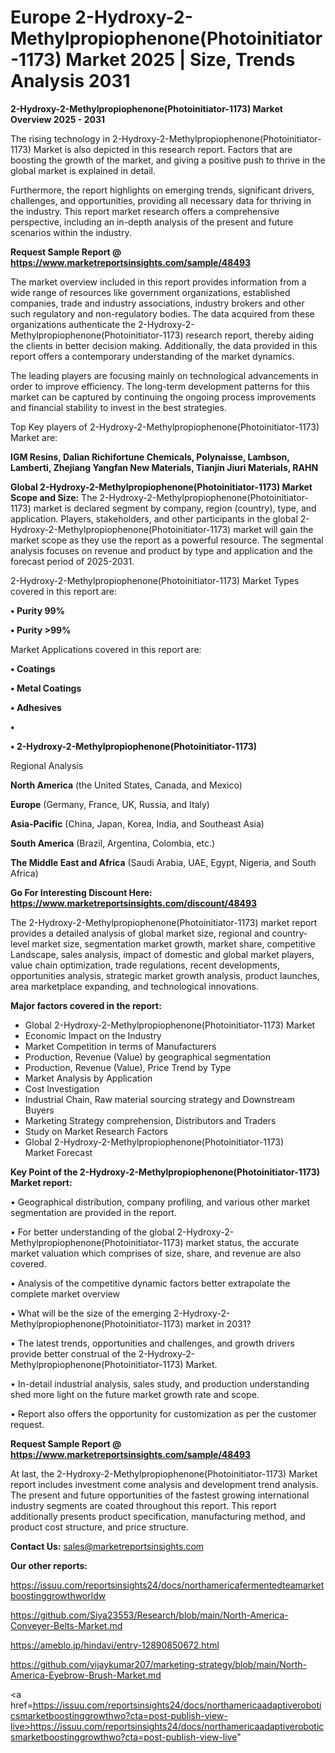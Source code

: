 # Europe 2-Hydroxy-2-Methylpropiophenone(Photoinitiator-1173) Market 2025 | Size, Trends Analysis 2031

<Strong> 2-Hydroxy-2-Methylpropiophenone(Photoinitiator-1173) Market Overview 2025 - 2031</strong>

The rising technology in 2-Hydroxy-2-Methylpropiophenone(Photoinitiator-1173) Market is also depicted in this research report. Factors that are boosting the growth of the market, and giving a positive push to thrive in the global market is explained in detail.

Furthermore, the report highlights on emerging trends, significant drivers, challenges, and opportunities, providing all necessary data for thriving in the industry. This report market research offers a comprehensive perspective, including an in-depth analysis of the present and future scenarios within the industry.

<strong>Request Sample Report @ <a href=https://www.marketreportsinsights.com/sample/48493>https://www.marketreportsinsights.com/sample/48493</a></strong>

The market overview included in this report provides information from a wide range of resources like government organizations, established companies, trade and industry associations, industry brokers and other such regulatory and non-regulatory bodies. The data acquired from these organizations authenticate the 2-Hydroxy-2-Methylpropiophenone(Photoinitiator-1173) research report, thereby aiding the clients in better decision making. Additionally, the data provided in this report offers a contemporary understanding of the market dynamics.

The leading players are focusing mainly on technological advancements in order to improve efficiency. The long-term development patterns for this market can be captured by continuing the ongoing process improvements and financial stability to invest in the best strategies.

Top Key players of 2-Hydroxy-2-Methylpropiophenone(Photoinitiator-1173) Market are:

<strong>IGM Resins, Dalian Richifortune Chemicals, Polynaisse, Lambson, Lamberti, Zhejiang Yangfan New Materials, Tianjin Jiuri Materials, RAHN</strong>

<strong><b>Global 2-Hydroxy-2-Methylpropiophenone(Photoinitiator-1173) Market Scope and Size:</b></strong>
The 2-Hydroxy-2-Methylpropiophenone(Photoinitiator-1173) market is declared segment by company, region (country), type, and application. Players, stakeholders, and other participants in the global 2-Hydroxy-2-Methylpropiophenone(Photoinitiator-1173) market will gain the market scope as they use the report as a powerful resource. The segmental analysis focuses on revenue and product by type and application and the forecast period of 2025-2031.

2-Hydroxy-2-Methylpropiophenone(Photoinitiator-1173) Market Types covered in this report are:

<strong>•  Purity 99%

•  Purity >99%</strong>

Market Applications covered in this report are:

<strong>•  Coatings

•  Metal Coatings

•  Adhesives

•  

•  2-Hydroxy-2-Methylpropiophenone(Photoinitiator-1173)</strong> 

Regional Analysis

<strong>North America</strong> (the United States, Canada, and Mexico)

<strong>Europe</strong> (Germany, France, UK, Russia, and Italy)

<strong>Asia-Pacific</strong> (China, Japan, Korea, India, and Southeast Asia)

<strong>South America</strong> (Brazil, Argentina, Colombia, etc.)

<strong>The Middle East and Africa</strong> (Saudi Arabia, UAE, Egypt, Nigeria, and South Africa)

<strong>Go For Interesting Discount Here: <a href=https://www.marketreportsinsights.com/discount/48493>https://www.marketreportsinsights.com/discount/48493</a></strong>

The 2-Hydroxy-2-Methylpropiophenone(Photoinitiator-1173) market report provides a detailed analysis of global market size, regional and country-level market size, segmentation market growth, market share, competitive Landscape, sales analysis, impact of domestic and global market players, value chain optimization, trade regulations, recent developments, opportunities analysis, strategic market growth analysis, product launches, area marketplace expanding, and technological innovations.

<strong><b>Major factors covered in the report:</b></strong>
<ul>
  <li>Global 2-Hydroxy-2-Methylpropiophenone(Photoinitiator-1173) Market </li>
  <li>Economic Impact on the Industry</li>
  <li>Market Competition in terms of Manufacturers</li>
  <li>Production, Revenue (Value) by geographical segmentation</li>
  <li>Production, Revenue (Value), Price Trend by Type</li>
  <li>Market Analysis by Application</li>
  <li>Cost Investigation</li>
  <li>Industrial Chain, Raw material sourcing strategy and Downstream Buyers</li>
  <li>Marketing Strategy comprehension, Distributors and Traders</li>
  <li>Study on Market Research Factors</li>
  <li>Global 2-Hydroxy-2-Methylpropiophenone(Photoinitiator-1173) Market Forecast</li>
</ul>

<strong><b>Key Point of the 2-Hydroxy-2-Methylpropiophenone(Photoinitiator-1173) Market report:</b></strong>

• Geographical distribution, company profiling, and various other market segmentation are provided in the report.

• For better understanding of the global 2-Hydroxy-2-Methylpropiophenone(Photoinitiator-1173) market status, the accurate market valuation which comprises of size, share, and revenue are also covered.

• Analysis of the competitive dynamic factors better extrapolate the complete market overview

• What will be the size of the emerging 2-Hydroxy-2-Methylpropiophenone(Photoinitiator-1173) market in 2031?

• The latest trends, opportunities and challenges, and growth drivers provide better construal of the 2-Hydroxy-2-Methylpropiophenone(Photoinitiator-1173) Market.

• In-detail industrial analysis, sales study, and production understanding shed more light on the future market growth rate and scope.

• Report also offers the opportunity for customization as per the customer request.

<strong>Request Sample Report @ <a href=https://www.marketreportsinsights.com/sample/48493>https://www.marketreportsinsights.com/sample/48493</a></strong>

At last, the 2-Hydroxy-2-Methylpropiophenone(Photoinitiator-1173) Market report includes investment come analysis and development trend analysis. The present and future opportunities of the fastest growing international industry segments are coated throughout this report. This report additionally presents product specification, manufacturing method, and product cost structure, and price structure.

<strong>Contact Us:</strong>
sales@marketreportsinsights.com

<strong>Our other reports:</strong>

<a href=https://issuu.com/reportsinsights24/docs/northamericafermentedteamarketboostinggrowthworldw>https://issuu.com/reportsinsights24/docs/northamericafermentedteamarketboostinggrowthworldw</a>

<a href=https://github.com/Siya23553/Research/blob/main/North-America-Conveyer-Belts-Market.md>https://github.com/Siya23553/Research/blob/main/North-America-Conveyer-Belts-Market.md</a>

<a href=https://ameblo.jp/hindavi/entry-12890850672.html>https://ameblo.jp/hindavi/entry-12890850672.html</a>

<a href=https://github.com/vijaykumar207/marketing-strategy/blob/main/North-America-Eyebrow-Brush-Market.md>https://github.com/vijaykumar207/marketing-strategy/blob/main/North-America-Eyebrow-Brush-Market.md</a>

<a href=https://issuu.com/reportsinsights24/docs/northamericaadaptiveroboticsmarketboostinggrowthwo?cta=post-publish-view-live>https://issuu.com/reportsinsights24/docs/northamericaadaptiveroboticsmarketboostinggrowthwo?cta=post-publish-view-live</a>"
